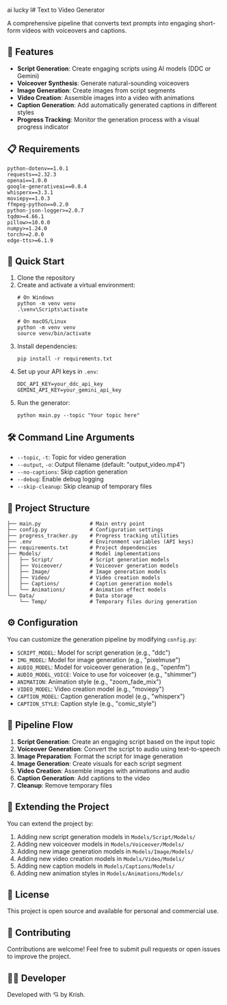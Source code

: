 ai lucky l# Text to Video Generator

A comprehensive pipeline that converts text prompts into engaging short-form videos with voiceovers and captions.

## 🌟 Features

- **Script Generation**: Create engaging scripts using AI models (DDC or Gemini)
- **Voiceover Synthesis**: Generate natural-sounding voiceovers
- **Image Generation**: Create images from script segments
- **Video Creation**: Assemble images into a video with animations
- **Caption Generation**: Add automatically generated captions in different styles
- **Progress Tracking**: Monitor the generation process with a visual progress indicator

## 📋 Requirements

```
python-dotenv==1.0.1
requests==2.32.3
openai==1.0.0
google-generativeai==0.8.4
whisperx==3.3.1
moviepy==1.0.3
ffmpeg-python==0.2.0
python-json-logger>=2.0.7
tqdm>=4.66.1
pillow>=10.0.0
numpy>=1.24.0
torch>=2.0.0
edge-tts>=6.1.9
```

## 🚀 Quick Start

1. Clone the repository
2. Create and activate a virtual environment:
   ```
   # On Windows
   python -m venv venv
   .\venv\Scripts\activate
   
   # On macOS/Linux
   python -m venv venv
   source venv/bin/activate
   ```
3. Install dependencies:
   ```
   pip install -r requirements.txt
   ```
4. Set up your API keys in `.env`:
   ```
   DDC_API_KEY=your_ddc_api_key
   GEMINI_API_KEY=your_gemini_api_key
   ```
4. Run the generator:
   ```
   python main.py --topic "Your topic here"
   ```

## 🛠️ Command Line Arguments

- `--topic`, `-t`: Topic for video generation
- `--output`, `-o`: Output filename (default: "output_video.mp4")
- `--no-captions`: Skip caption generation
- `--debug`: Enable debug logging
- `--skip-cleanup`: Skip cleanup of temporary files

## 📁 Project Structure

```
├── main.py                # Main entry point
├── config.py              # Configuration settings
├── progress_tracker.py    # Progress tracking utilities
├── .env                   # Environment variables (API keys)
├── requirements.txt       # Project dependencies
├── Models/                # Model implementations
│   ├── Script/            # Script generation models
│   ├── Voiceover/         # Voiceover generation models
│   ├── Image/             # Image generation models
│   ├── Video/             # Video creation models
│   ├── Captions/          # Caption generation models
│   └── Animations/        # Animation effect models
└── Data/                  # Data storage
    └── Temp/              # Temporary files during generation
```

## ⚙️ Configuration

You can customize the generation pipeline by modifying `config.py`:

- `SCRIPT_MODEL`: Model for script generation (e.g., "ddc")
- `IMG_MODEL`: Model for image generation (e.g., "pixelmuse")
- `AUDIO_MODEL`: Model for voiceover generation (e.g., "openfm")
- `AUDIO_MODEL_VOICE`: Voice to use for voiceover (e.g., "shimmer")
- `ANIMATION`: Animation style (e.g., "zoom_fade_mix")
- `VIDEO_MODEL`: Video creation model (e.g., "moviepy")
- `CAPTION_MODEL`: Caption generation model (e.g., "whisperx")
- `CAPTION_STYLE`: Caption style (e.g., "comic_style")

## 🔄 Pipeline Flow

1. **Script Generation**: Create an engaging script based on the input topic
2. **Voiceover Generation**: Convert the script to audio using text-to-speech
3. **Image Preparation**: Format the script for image generation
4. **Image Generation**: Create visuals for each script segment
5. **Video Creation**: Assemble images with animations and audio
6. **Caption Generation**: Add captions to the video
7. **Cleanup**: Remove temporary files

## 🧩 Extending the Project

You can extend the project by:

1. Adding new script generation models in `Models/Script/Models/`
2. Adding new voiceover models in `Models/Voiceover/Models/`
3. Adding new image generation models in `Models/Image/Models/`
4. Adding new video creation models in `Models/Video/Models/`
5. Adding new caption models in `Models/Captions/Models/`
6. Adding new animation styles in `Models/Animations/Models/`

## 📝 License

This project is open source and available for personal and commercial use.

## 🤝 Contributing

Contributions are welcome! Feel free to submit pull requests or open issues to improve the project.

## 🧑‍💻 Developer

Developed with 💘 by Krish.
